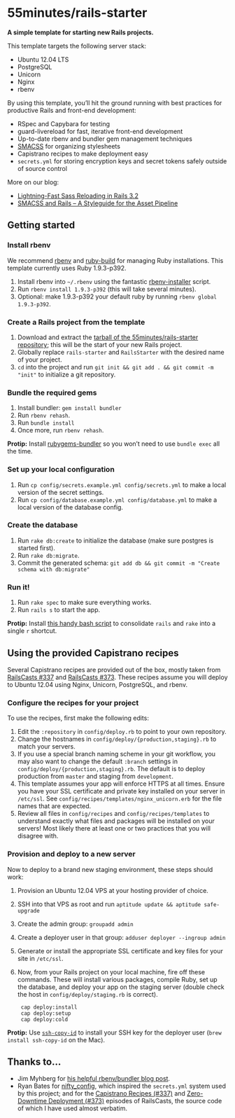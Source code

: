 # 55minutes/rails-starter

**A simple template for starting new Rails projects.**

This template targets the following server stack:

* Ubuntu 12.04 LTS
* PostgreSQL
* Unicorn
* Nginx
* rbenv

By using this template, you’ll hit the ground running with best practices for productive Rails and front-end development:

* RSpec and Capybara for testing
* guard-livereload for fast, iterative front-end development
* Up-to-date rbenv and bundler gem management techniques
* [SMACSS][] for organizing stylesheets
* Capistrano recipes to make deployment easy
* `secrets.yml` for storing encryption keys and secret tokens safely outside of source control

More on our blog:

* [Lightning-Fast Sass Reloading in Rails 3.2][sass-reloading]
* [SMACSS and Rails – A Styleguide for the Asset Pipeline](smacss-rails)


## Getting started

### Install rbenv

We recommend [rbenv][] and [ruby-build][] for managing Ruby installations. This template currently uses Ruby 1.9.3-p392.

1. Install rbenv into `~/.rbenv` using the fantastic [rbenv-installer][] script.
2. Run `rbenv install 1.9.3-p392` (this will take several minutes).
3. Optional: make 1.9.3-p392 your default ruby by running `rbenv global 1.9.3-p392`.

### Create a Rails project from the template

1. Download and extract the [tarball of the 55minutes/rails-starter repository][tarball]; this will be the start of your new Rails project.
2. Globally replace `rails-starter` and `RailsStarter` with the desired name of your project.
3. `cd` into the project and run `git init && git add . && git commit -m "init"` to initialize a git repository.

### Bundle the required gems

1. Install bundler: `gem install bundler`
2. Run `rbenv rehash`.
4. Run `bundle install`
5. Once more, run `rbenv rehash`.

**Protip:** Install [rubygems-bundler][] so you won’t need to use `bundle exec` all the time.

### Set up your local configuration

1. Run `cp config/secrets.example.yml config/secrets.yml` to make a local version of the secret settings.
2. Run `cp config/database.example.yml config/database.yml` to make a local version of the database config.

### Create the database

1. Run `rake db:create` to initialize the database (make sure postgres is started first).
2. Run `rake db:migrate`.
3. Commit the generated schema: `git add db && git commit -m "Create schema with db:migrate"`

### Run it!

1. Run `rake spec` to make sure everything works.
2. Run `rails s` to start the app.

**Protip:** Install [this handy bash script][r] to consolidate `rails` and `rake` into a single `r` shortcut.


## Using the provided Capistrano recipes

Several Capistrano recipes are provided out of the box, mostly taken from [RailsCasts #337][cast337] and [RailsCasts #373][cast373]. These recipes assume you will deploy to Ubuntu 12.04 using Nginx, Unicorn, PostgreSQL, and rbenv.

### Configure the recipes for your project

To use the recipes, first make the following edits:

1. Edit the `:repository` in `config/deploy.rb` to point to your own repository.
2. Change the hostnames in `config/deploy/{production,staging}.rb` to match your servers.
3. If you use a special branch naming scheme in your git workflow, you may also want to change the default `:branch` settings in `config/deploy/{production,staging}.rb`. The default is to deploy production from `master` and staging from `development`.
4. This template assumes your app will enforce HTTPS at all times. Ensure you have your SSL certificate and private key installed on your server in `/etc/ssl`. See `config/recipes/templates/nginx_unicorn.erb` for the file names that are expected.
5. Review all files in `config/recipes` and `config/recipes/templates` to understand exactly what files and packages will be installed on your servers! Most likely there at least one or two practices that you will disagree with.


### Provision and deploy to a new server

Now to deploy to a brand new staging environment, these steps should work:

1. Provision an Ubuntu 12.04 VPS at your hosting provider of choice.
2. SSH into that VPS as root and run `aptitude update && aptitude safe-upgrade`
3. Create the admin group: `groupadd admin`
4. Create a deployer user in that group: `adduser deployer --ingroup admin`
6. Generate or install the appropriate SSL certificate and key files for your site in `/etc/ssl`.
7. Now, from your Rails project on your local machine, fire off these commands. These will install various packages, compile Ruby, set up the database, and deploy your app on the staging server (double check the host in `config/deploy/staging.rb` is correct).

        cap deploy:install
        cap deploy:setup
        cap deploy:cold

**Protip:** Use [`ssh-copy-id`][ssh-copy] to install your SSH key for the deployer user (`brew install ssh-copy-id` on the Mac).

## Thanks to…

* Jim Myhberg for [his helpful rbenv/bundler blog post][jim].
* Ryan Bates for [nifty_config][nifty], which inspired the `secrets.yml` system used by this project; and for the [Capistrano Recipes (#337)][cast337] and [Zero-Downtime Deployment (#373)][cast373] episodes of RailsCasts, the source code of which I have used almost verbatim.

[sass-reloading]:http://blog.55minutes.com/2013/01/lightning-fast-sass-reloading-in-rails-32/
[SMACSS]:http://smacss.com
[smacss-rails]:http://blog.55minutes.com/2013/01/smacss-and-rails/
[rbenv]:https://github.com/sstephenson/rbenv
[ruby-build]:https://github.com/sstephenson/ruby-build
[rbenv-installer]:https://github.com/fesplugas/rbenv-installer
[rubygems-bundler]:https://github.com/mpapis/rubygems-bundler
[tarball]:https://github.com/55minutes/rails-starter/tarball/master
[r]:http://blog.55minutes.com/post/15353228566/invoke-rails-and-rake-faster-and-with-fewer-mistakes
[jim]:http://jimeh.me/blog/2011/11/01/my-ruby-development-environment/
[nifty]:https://github.com/ryanb/nifty-generators/blob/master/rails_generators/nifty_config/USAGE
[cast337]:http://railscasts.com/episodes/337-capistrano-recipes
[cast373]:http://railscasts.com/episodes/373-zero-downtime-deployment
[ssh-copy]:http://linux.die.net/man/1/ssh-copy-id
